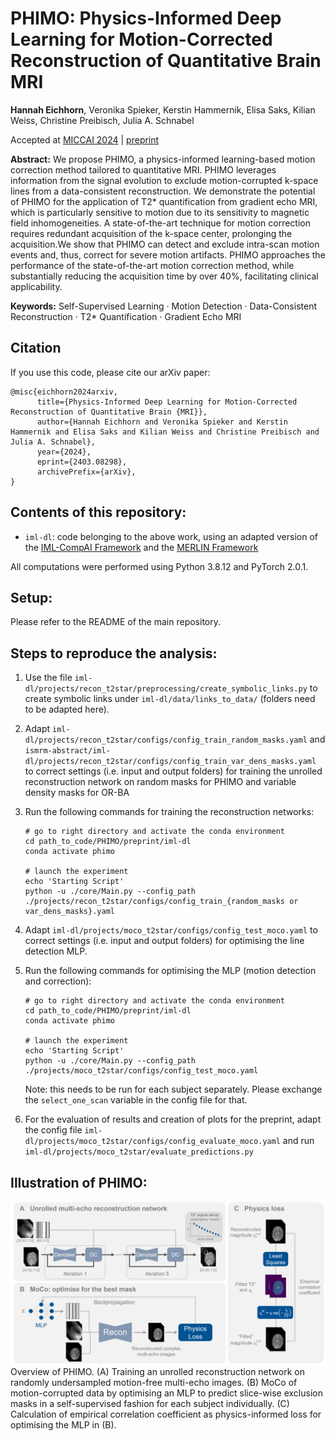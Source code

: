 # PHIMO: Physics-Informed Deep Learning for Motion-Corrected Reconstruction of Quantitative Brain MRI

**Hannah Eichhorn**, Veronika Spieker, Kerstin Hammernik, Elisa Saks, Kilian Weiss, Christine Preibisch, Julia A. Schnabel

Accepted at [MICCAI 2024](https://conferences.miccai.org/2024/) | [preprint](http://arxiv.org/abs/2403.08298)


**Abstract:** 
We propose PHIMO, a physics-informed learning-based motion
correction method tailored to quantitative MRI. PHIMO leverages
information from the signal evolution to exclude motion-corrupted
k-space lines from a data-consistent reconstruction. We demonstrate the
potential of PHIMO for the application of T2* quantification from gradient
echo MRI, which is particularly sensitive to motion due to its sensitivity
to magnetic field inhomogeneities. A state-of-the-art technique for
motion correction requires redundant acquisition of the k-space center,
prolonging the acquisition.We show that PHIMO can detect and exclude
intra-scan motion events and, thus, correct for severe motion artifacts.
PHIMO approaches the performance of the state-of-the-art motion correction
method, while substantially reducing the acquisition time by over
40%, facilitating clinical applicability.

**Keywords:** Self-Supervised Learning · Motion Detection · Data-Consistent
Reconstruction · T2* Quantification · Gradient Echo MRI


## Citation
If you use this code, please cite our arXiv paper:

```
@misc{eichhorn2024arxiv,
      title={Physics-Informed Deep Learning for Motion-Corrected Reconstruction of Quantitative Brain {MRI}}, 
      author={Hannah Eichhorn and Veronika Spieker and Kerstin Hammernik and Elisa Saks and Kilian Weiss and Christine Preibisch and Julia A. Schnabel},
      year={2024},
      eprint={2403.08298},
      archivePrefix={arXiv},
}
```

## Contents of this repository:

- `iml-dl`: code belonging to the above work, using an adapted version of the [IML-CompAI Framework](https://github.com/compai-lab/iml-dl) and the [MERLIN Framework](https://github.com/midas-tum/merlin)

All computations were performed using Python 3.8.12 and PyTorch 2.0.1.


## Setup:

Please refer to the README of the main repository.


## Steps to reproduce the analysis:

1) Use the file `iml-dl/projects/recon_t2star/preprocessing/create_symbolic_links.py` to create symbolic links under `iml-dl/data/links_to_data/` (folders need to be adapted here).

2) Adapt `iml-dl/projects/recon_t2star/configs/config_train_random_masks.yaml` and `ismrm-abstract/iml-dl/projects/recon_t2star/configs/config_train_var_dens_masks.yaml` to correct settings (i.e. input and output folders) for training the unrolled reconstruction network on random masks for PHIMO and variable density masks for OR-BA 

3) Run the following commands for training the reconstruction networks:
      ```
      # go to right directory and activate the conda environment
      cd path_to_code/PHIMO/preprint/iml-dl
      conda activate phimo

      # launch the experiment
      echo 'Starting Script'
      python -u ./core/Main.py --config_path ./projects/recon_t2star/configs/config_train_{random_masks or var_dens_masks}.yaml
      ```

4) Adapt `iml-dl/projects/moco_t2star/configs/config_test_moco.yaml` to correct settings (i.e. input and output folders) for optimising the line detection MLP. 

5) Run the following commands for optimising the MLP (motion detection and correction):
      ```
      # go to right directory and activate the conda environment
      cd path_to_code/PHIMO/preprint/iml-dl
      conda activate phimo

      # launch the experiment
      echo 'Starting Script'
      python -u ./core/Main.py --config_path ./projects/moco_t2star/configs/config_test_moco.yaml
      ```
      Note: this needs to be run for each subject separately. Please exchange the `select_one_scan` variable in the config file for that.

6) For the evaluation of results and creation of plots for the preprint, adapt the config file `iml-dl/projects/moco_t2star/configs/config_evaluate_moco.yaml` and run `iml-dl/projects/moco_t2star/evaluate_predictions.py`


## Illustration of PHIMO:
![PHIMO](Overview_PHIMO.png)
Overview of PHIMO. (A) Training an unrolled reconstruction network on randomly
undersampled motion-free multi-echo images. (B) MoCo of motion-corrupted
data by optimising an MLP to predict slice-wise exclusion masks in a self-supervised
fashion for each subject individually. (C) Calculation of empirical correlation coefficient
as physics-informed loss for optimising the MLP in (B).